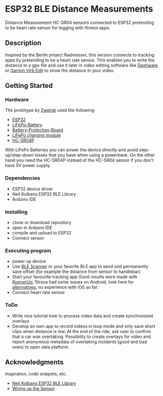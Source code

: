 # ESP32 BLE Distance Measurements

Distance Measurement HC-SR04 sensors connected to ESP32 pretending to be heart rate sensor for logging with fitness apps.

## Description

Inspired by the Berlin project Radmesser, this version connects to tracking apps by pretending to be a heart rate sensor. This enables you to write the distance to a gpx file and use it later in video editing software like [Dashware](http://www.dashware.net/) or [Garmin Virb Edit](https://buy.garmin.com/de-DE/DE/p/573412) to show the distance in your video.

## Getting Started

### Hardware

The prototype by [Zweirat](https://zweirat-stuttgart.de/projekte/radmesser/) used the following:
* [ESP32](https://www.az-delivery.de/products/esp32-developmentboard)
* [LiFePo-Battery](https://www.akkuteile.de/lifepo-akkus/18650/a123-apr18650m-a1-1100mah-3-2v-3-3v-lifepo4-akku/a-1006861/)
* [Battery-Protection-Board](https://www.ebay.de/itm/202033076322)
* [LiFePo charging module](https://www.ebay.de/itm/MicroUSB-TP5000-3-6v-1A-Charger-Module-3-2v-LiFePO4-Lithium-Battery-Charging-/122164745507)
* [HC-SR04P](https://www.ebay.de/itm/183610614563)

With LiFePo Batteries you can power the device directly and avoid step-up/step-down losses that you have when using a powerbank. On the other hand you need the HC-SR04P instead of the HC-SR04 sensor if you don't have 5V power supply.

### Dependencies

* ESP32 device driver
* Neil Kolbans ESP32 BLE Library
* Arduino IDE

### Installing

* clone or download repository
* open in Arduino IDE
* compile and upload to ESP32
* Connect sensor

### Executing program
* power up device
* Use [BLE Scanner](https://play.google.com/store/apps/details?id=com.macdom.ble.blescanner) or your favorite BLE app to send ond permanently save offset (for example the distance from sensor to handlebar)
* Start your favourite tracking app
Good results were made with [RunnerUp](https://play.google.com/store/apps/details?id=org.runnerup&hl=de), Strava had some issues on Android, look here for [alternatives](https://play.google.com/store/apps/details?id=org.runnerup&hl=de), no experience with iOS so far. 
* Connect heart rate sensor

### ToDo
* Write nice tutorial how to process video data and create synchronized overlays
* Develop an own app to record videos in loop mode and only save short clips when distance is low. At the end of the ride, ask user to confirm that a car was overtaking. Possibility to create overlays for video and report anonymous metadata of overtaking incidents (good and bad ones) to open data platform.

## Acknowledgments

Inspiration, code snippets, etc.
* [Neil Kolbans ESP32 BLE Library](https://github.com/nkolban/ESP32_BLE_Arduino)
* [Wiring up the Sensor](https://www.smarthomeng.de/entfernungsmessung-auf-basis-eines-esp32-und-smarthomeng)
